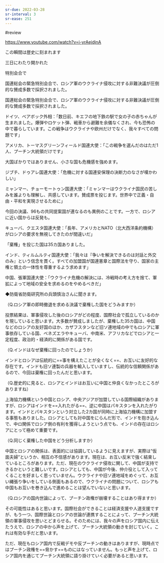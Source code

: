 ```yaml
---
sr-due: 2022-03-28
sr-interval: 3
sr-ease: 251
---
```


#review 

https://www.youtube.com/watch?v=i-yrAejdjnA

この瞬間は歴史に刻まれます

三日にわたり開かれた

特別会合で

国連総会の緊急特別会合で、ロシア軍のウクライナ侵攻に対する非難決議が圧倒的な賛成多数で採択されました。

国連総会の緊急特別会合で、ロシア軍のウクライナ侵攻に対する非難決議が圧倒的な賛成多数で採択されました。

ドイツ、ベアボック外相：「数日前、キエフの地下鉄の駅で女の子の赤ちゃんが生まれました。爆弾やロケット弾、戦車から避難を余儀なくされ、今も恐怖の中で暮らしています。この戦争はウクライナや欧州だけでなく、我々すべての問題です」

アメリカ、トーマスグリーンフィールド国連大使：「この戦争を選んだのはただ1人、プーチン大統領だけです」

大国ばかりではありません、小さな国も危機感を強めます。

ジブチ、ドゥアレ国連大使：「危機に対する国連安保理の決断力のなさが嘆かわしい」

ミャンマー、チョーモートゥン国連大使：「ミャンマーはウクライナ国民の苦しみを誰よりも理解し、共感しています。賛成票を投じます。世界中で正義・自由・平和を実現させるために」

今回の決議、96もの共同提案国が連なるのも異例のことです。一方で、ロシアに近い国からは反発も。

キューバ、クエスタ国連大使：「長年、アメリカとNATO（北大西洋条約機構）がロシアの要求を無視してきたのが間違いだ」

「棄権」を投じた国は35カ国ありました。

インド、ティルムルティ国連大使：「我々は『争いを解決できるのは対話と外交のみ』という信念を貫く。すべての加盟国が国連憲章と国際法を守り、国家の主権と領土の一体性を尊重するよう求めます」

中国、張軍国連大使：「ウクライナ危機の解決には、冷戦時の考え方を捨て、軍拡によって地域の安全を求めるのをやめるべきだ」


◆防衛省防衛研究所の兵頭慎治さんに聞きます。

（Q.ロシア軍の即時撤退を求める決議で棄権した国をどうみますか）

投票結果は、軍事侵攻した後のロシアがどの程度、国際社会で孤立しているのかを現していると思います。大多数が賛成しましたが、棄権した35カ国は、中国などのロシアの友好国のほか、カザフスタンなど旧ソ連地域の中でもロシアに軍事依存している国、ベネズエラやキューバ、中南米、アフリカなどでロシアと一定程度、政治的・経済的に関係がある国です。

（Q.インドはなぜ棄権に回ったのでしょうか）

インドとロシアは伝統的に==事を構えたことが全くなく==、お互いに友好的な存在です。インドも旧ソ連製の兵器を輸入していますし、伝統的な信頼関係があるので、今回は棄権に回ったんだと思います。
<!--SR:!2022-03-29,4,270-->

（Q.歴史的に見ると、ロシアとインドはお互いに中国と仲良くなかったところがありますね）

上海協力機構という中国とロシア、中央アジアが加盟している国際組織がありますが、ロシアはインドを==入れたがる==、逆に中国はパキスタンを入れたがります。インドとパキスタンという対立した2カ国が同時に上海協力機構に加盟する事態もありました。ロシアとしても対中国をにらんだ形で、インドを抱き込んで、中ロ関係でロシア側の有利を獲得しようという点でも、インドの存在はロシアにとって極めて重要です。

（Q.同じく棄権した中国をどう分析しますか）

中国とロシアの関係は、表面的には協調しているように見えますが、実際は“仮面夫婦”というか、相互の不信感があります。現在は、お互い反米で強く結束しているところがあります。ただ、現在のウクライナ侵攻に関して、中国が支持できるかというと難しいです。ロシアとしても、中国が今後、仲介役として入ってくることを好ましく思っていません。ウクライナや旧ソ連地域をめぐって、お互い縄張り争いをしている側面もあるので、ウクライナの問題について、ロシアも中国もお互いを巻き込んで進めることは望んでいないと思います。

（Q.ロシアの国内世論によって、プーチン政権が崩壊することはあり得ますか）

その可能性はあると思います。国際社会ができることは経済支援や人道支援ですが、もう一つ、国際世論とロシアの世論が連携することによって、プーチン大統領の軍事侵攻を思いとどまらせる。そのためには、我々の声をロシア国内に伝えたうえで、ロシアの中から声を上げて、プーチン大統領の動きを封じていく。これは有効な手だと思います。

ただ、現在もロシア国内で反戦デモや反プーチンの動きはありますが、現時点ではプーチン政権を==脅かす==ものにはなっていません。もっと声を上げて、ロシア国内を通じてプーチン大統領に語り掛けていく必要があると思います。